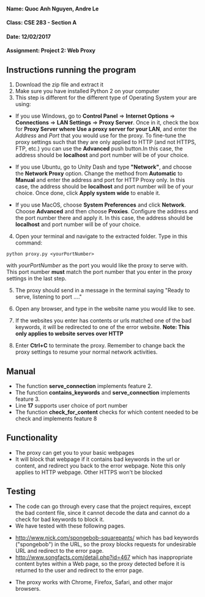 #### Name: Quoc Anh Nguyen, Andre Le
#### Class: CSE 283 - Section A
#### Date: 12/02/2017
#### Assignment: Project 2: Web Proxy

## Instructions running the program

1. Download the zip file and extract it
2. Make sure you have installed Python 2 on your computer
3. This step is different for the different type of Operating System your are using:

 * If you use Windows, go to **Control Panel** => **Internet Options** => **Connections** => **LAN Settings** => **Proxy Server**. Once in it, check the box for **Proxy Server where Use a proxy server for your LAN**, and enter the *Address* and *Port* that you would use for the proxy. To fine-tune the proxy settings such that they are only applied to HTTP (and not HTTPS, FTP, etc.) you can use the **Advanced** push button.In this case, the address should be **localhost** and port number will be of your choice.

 * If you use Ubuntu, go to Unity Dash and type **"Network"**, and choose the **Network Proxy** option. Change the method from **Automatic** to **Manual** and enter the address and port for HTTP Proxy only. In this case, the address should be **localhost** and port number will be of your choice. Once done, click **Apply system wide** to enable it.

 * If you use MacOS, choose **System Preferences** and click **Network**. Choose **Advanced** and then choose **Proxies**. Configure the address and the port number there and apply it. In this case, the address should be **localhost** and port number will be of your choice.

4. Open your terminal and navigate to the extracted folder. Type in this command:
```
python proxy.py <yourPortNumber>
```
with *yourPortNumber* as the port you would like the proxy to serve with. This port number **must** match the port number that you enter in the proxy settings in the last step.

5. The proxy should send in a message in the terminal saying "Ready to serve, listening to port ...."

6. Open any browser, and type in the website name you would like to see.

7. If the websites you enter has contents or urls matched one of the bad keywords, it will be redirected to one of the error website. **Note: This only applies to website serves over HTTP**

8. Enter **Ctrl+C** to terminate the proxy. Remember to change back the proxy settings to resume your normal network activities.

## Manual
* The function **serve_connection** implements feature 2.
* The function **contains_keywords** and **serve_connection** implements feature 3.
* Line **17** supports user choice of port number
* The function **check_for_content** checks for which content needed to be check and implements feature 8

## Functionality
* The proxy can get you to your basic webpages
* It will block that webpage if it contains bad keywords in the url or content, and redirect you back to the error webpage. Note this only applies to HTTP webpage. Other HTTPS won't be blocked

## Testing
* The code can go through every case that the project requires, except the bad content file, since it cannot decode the data and cannot do a check for bad keywords to block it.
* We have tested with these following pages.
- http://www.nick.com/spongebob-squarepants/ which has bad keywords ("spongebob") in the URL, so the proxy blocks requests for undesirable URL and redirect to the error page.
- http://www.songfacts.com/detail.php?id=467 which has inappropriate content bytes within a Web page, so the proxy detected before it is returned to the user and redirect to the error page.
* The proxy works with Chrome, Firefox, Safari, and other major browsers.